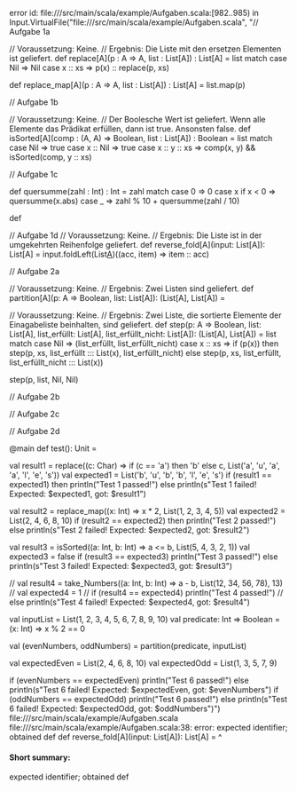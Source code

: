 error id: file://<WORKSPACE>/src/main/scala/example/Aufgaben.scala:[982..985) in Input.VirtualFile("file://<WORKSPACE>/src/main/scala/example/Aufgaben.scala", "// Aufgabe 1a

// Voraussetzung: Keine.
// Ergebnis: Die Liste mit den ersetzen Elementen ist geliefert.
def replace[A](p : A => A, list : List[A]) : List[A] =
    list match
        case Nil => Nil
        case x :: xs => p(x) :: replace(p, xs)

def replace_map[A](p : A => A, list : List[A]) : List[A] =
    list.map(p)


// Aufgabe 1b

// Voraussetzung: Keine.
// Der Boolesche Wert ist geliefert. Wenn alle Elemente das Prädikat erfüllen, dann ist true. Ansonsten false.
def isSorted[A](comp : (A, A) => Boolean, list : List[A]) : Boolean =
    list match
        case Nil => true
        case x :: Nil => true
        case x :: y :: xs => comp(x, y) && isSorted(comp, y :: xs)


// Aufgabe 1c

def quersumme(zahl : Int) : Int =
    zahl match
        case 0 => 0
        case x if x < 0 => quersumme(x.abs)
        case _ => zahl % 10 + quersumme(zahl / 10)

def 
    
// Aufgabe 1d
// Voraussetzung: Keine.
// Ergebnis: Die Liste ist in der umgekehrten Reihenfolge geliefert.
def reverse_fold[A](input: List[A]): List[A] =
  input.foldLeft(List[A]())((acc, item) => item :: acc)


// Aufgabe 2a

// Voraussetzung: Keine.
// Ergebnis: Zwei Listen sind geliefert.
def partition[A](p: A => Boolean, list: List[A]): (List[A], List[A]) =

  // Voraussetzung: Keine.
  // Ergebnis: Zwei Liste, die sortierte Elemente der Einagabeliste beinhalten, sind geliefert.
  def step(p: A => Boolean, list: List[A], list_erfüllt: List[A], list_erfüllt_nicht: List[A]): (List[A], List[A]) =
    list match
      case Nil => (list_erfüllt, list_erfüllt_nicht)
      case x :: xs =>
        if (p(x)) then step(p, xs, list_erfüllt ::: List(x), list_erfüllt_nicht)
        else step(p, xs, list_erfüllt, list_erfüllt_nicht ::: List(x))

  step(p, list, Nil, Nil)

// Aufgabe 2b

// Aufgabe 2c

// Aufgabe 2d
    
    
@main def test(): Unit =

  val result1 = replace((c: Char) => if (c == 'a') then 'b' else c, List('a', 'u', 'a', 'a', 'l', 'e', 's'))
  val expected1 = List('b', 'u', 'b', 'b', 'l', 'e', 's')
  if (result1 == expected1) then println("Test 1 passed!")
  else println(s"Test 1 failed! Expected: $expected1, got: $result1")

  val result2 = replace_map((x: Int) => x * 2, List(1, 2, 3, 4, 5))
  val expected2 = List(2, 4, 6, 8, 10)
  if (result2 == expected2) then println("Test 2 passed!")
  else println(s"Test 2 failed! Expected: $expected2, got: $result2")

  val result3 = isSorted((a: Int, b: Int) => a <= b, List(5, 4, 3, 2, 1))
  val expected3 = false
  if (result3 == expected3) println("Test 3 passed!")
  else println(s"Test 3 failed! Expected: $expected3, got: $result3")

//   val result4 = take_Numbers((a: Int, b: Int) => a - b, List(12, 34, 56, 78), 13)
//   val expected4 = 1
//   if (result4 == expected4) println("Test 4 passed!")
//   else println(s"Test 4 failed! Expected: $expected4, got: $result4")

  val inputList = List(1, 2, 3, 4, 5, 6, 7, 8, 9, 10)
  val predicate: Int => Boolean = (x: Int) => x % 2 == 0

  val (evenNumbers, oddNumbers) = partition(predicate, inputList)

  val expectedEven = List(2, 4, 6, 8, 10)
  val expectedOdd = List(1, 3, 5, 7, 9)

  if (evenNumbers == expectedEven) println("Test 6 passed!")
  else println(s"Test 6 failed! Expected: $expectedEven, got: $evenNumbers")
  if (oddNumbers == expectedOdd) println("Test 6 passed!")
  else println(s"Test 6 failed! Expected: $expectedOdd, got: $oddNumbers")")
file://<WORKSPACE>/src/main/scala/example/Aufgaben.scala
file://<WORKSPACE>/src/main/scala/example/Aufgaben.scala:38: error: expected identifier; obtained def
def reverse_fold[A](input: List[A]): List[A] =
^
#### Short summary: 

expected identifier; obtained def